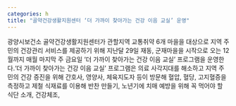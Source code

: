```yaml
---
categories: h
title: "골약건강생활지원센터 ‘더 가까이 찾아가는 건강 이음 교실’ 운영"
---
```

광양시보건소 골약건강생활지원센터가 관할지역 교통취약 6개 마을을 대상으로 지역 주민의 건강관리 서비스를 제공하기 위해 지난달 29일 재동, 군재마을을 시작으로 오는 12월까지 매월 마지막 주 금요일 ‘더 가까이 찾아가는 건강 이음 교실’ 프로그램을 운영한다.‘더 가까이 찾아가는 건강 이음 교실’ 프로그램은 의료 사각지대를 해소하고 지역 주민의 건강 증진을 위해 간호사, 영양사, 체육지도자 등이 방문해 혈압, 혈당, 고지혈증을 측정하고 제철 식재료를 이용해 반찬 만들기, 노년기에 치매 예방을 위해 꼭 먹어야 할 식단 소개, 건강체조,
